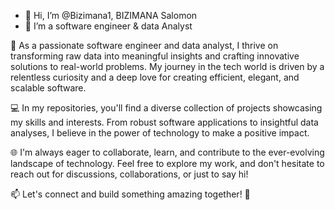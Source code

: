 - 👋 Hi, I’m @Bizimana1, BIZIMANA Salomon
- 👀 I’m a software engineer & data Analyst


🚀 As a passionate software engineer and data analyst, I thrive on transforming raw data into meaningful insights and crafting innovative solutions to real-world problems. My journey in the tech world is driven by a relentless curiosity and a deep love for creating efficient, elegant, and scalable software.

💻 In my repositories, you'll find a diverse collection of projects showcasing my skills and interests. From robust software applications to insightful data analyses, I believe in the power of technology to make a positive impact.

🌐 I'm always eager to collaborate, learn, and contribute to the ever-evolving landscape of technology. Feel free to explore my work, and don't hesitate to reach out for discussions, collaborations, or just to say hi!

📫 Let's connect and build something amazing together! 🚀
<!---
Bizimana1/Bizimana1 is a ✨ special ✨ repository because its `README.md` (this file) appears on your GitHub profile.
You can click the Preview link to take a look at your changes.
--->
